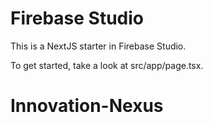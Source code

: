 # Firebase Studio

This is a NextJS starter in Firebase Studio.

To get started, take a look at src/app/page.tsx.
# Innovation-Nexus
